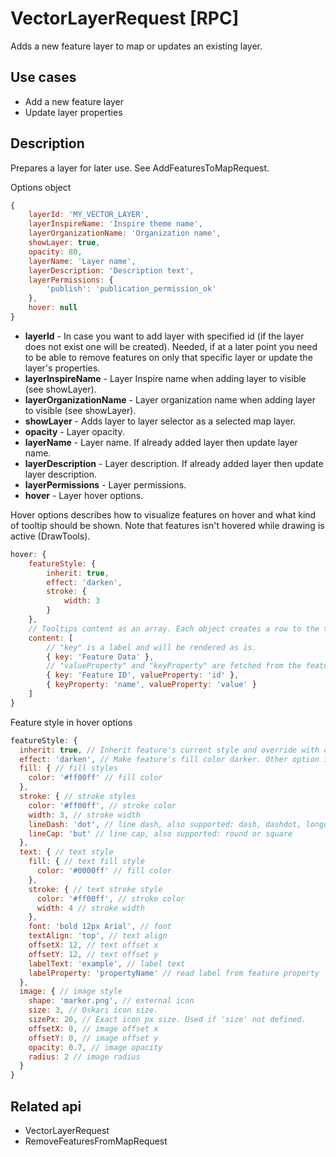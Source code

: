# VectorLayerRequest [RPC]

Adds a new feature layer to map or updates an existing layer.

## Use cases

- Add a new feature layer
- Update layer properties

## Description

Prepares a layer for later use. See AddFeaturesToMapRequest.

Options object
```javascript
{
    layerId: 'MY_VECTOR_LAYER',
    layerInspireName: 'Inspire theme name',
    layerOrganizationName: 'Organization name',
    showLayer: true,
    opacity: 80,
    layerName: 'Layer name',
    layerDescription: 'Description text',
    layerPermissions: {
        'publish': 'publication_permission_ok'
    },
    hover: null
}
```
<ul>
    <li>
        <b>layerId</b> - In case you want to add layer with specified id (if the layer does not exist one will be created). Needed, if at a later point you need to be able to remove features on only that specific layer or update the layer's properties.
    </li><li>
        <b>layerInspireName</b> - Layer Inspire name when adding layer to visible (see showLayer).
    </li><li>
        <b>layerOrganizationName</b> - Layer organization name when adding layer to visible (see showLayer).
    </li><li>
        <b>showLayer</b> - Adds layer to layer selector as a selected map layer.
    </li><li>
        <b>opacity</b> - Layer opacity.
    </li><li>
        <b>layerName</b> - Layer name. If already added layer then update layer name.
    </li><li>
        <b>layerDescription</b> - Layer description. If already added layer then update layer description.
    </li><li>
        <b>layerPermissions</b> - Layer permissions.
    </li><li>
        <b>hover</b> - Layer hover options.
    </li>
</ul>

Hover options describes how to visualize features on hover and what kind of tooltip should be shown. Note that features isn't hovered while drawing is active (DrawTools).
```javascript
hover: {
    featureStyle: {
        inherit: true,
        effect: 'darken',
        stroke: {
            width: 3
        }
    },
    // Tooltips content as an array. Each object creates a row to the tooltip.
    content: [
        // "key" is a label and will be rendered as is.
        { key: 'Feature Data' },
        // "valueProperty" and "keyProperty" are fetched from the feature's properties.
        { key: 'Feature ID', valueProperty: 'id' },
        { keyProperty: 'name', valueProperty: 'value' }
    ]
}
```

Feature style in hover options
```javascript
featureStyle: {
  inherit: true, // Inherit feature's current style and override with own properties
  effect: 'darken', // Make feature's fill color darker. Other option is 'lighten'
  fill: { // fill styles
    color: '#ff00ff' // fill color
  },
  stroke: { // stroke styles
    color: '#ff00ff', // stroke color
    width: 3, // stroke width
    lineDash: 'dot', // line dash, also supported: dash, dashdot, longdash, longdashdot or solid
    lineCap: 'but' // line cap, also supported: round or square
  },
  text: { // text style
    fill: { // text fill style
      color: '#0000ff' // fill color
    },
    stroke: { // text stroke style
      color: '#ff00ff', // stroke color
      width: 4 // stroke width
    },
    font: 'bold 12px Arial', // font
    textAlign: 'top', // text align
    offsetX: 12, // text offset x
    offsetY: 12, // text offset y
    labelText: 'example', // label text
    labelProperty: 'propertyName' // read label from feature property
  },
  image: { // image style
    shape: 'marker.png', // external icon
    size: 3, // Oskari icon size.
    sizePx: 20, // Exact icon px size. Used if 'size' not defined.
    offsetX: 0, // image offset x
    offsetY: 0, // image offset y
    opacity: 0.7, // image opacity
    radius: 2 // image radius
  }
}
```
## Related api

- VectorLayerRequest
- RemoveFeaturesFromMapRequest